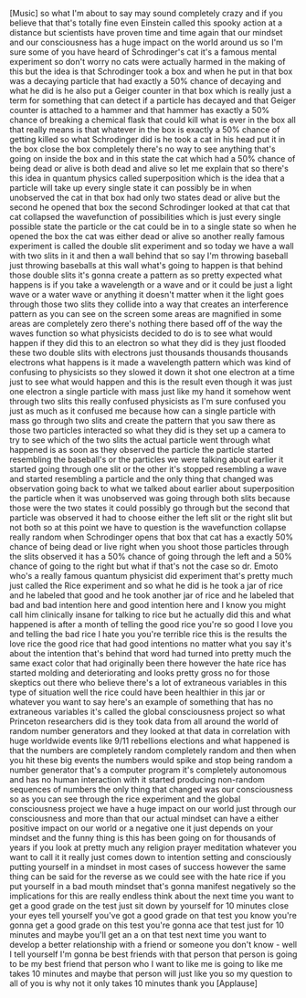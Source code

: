 
[Music]
so what I&#39;m about to say may sound
completely crazy and if you believe that
that&#39;s totally fine even Einstein called
this spooky action at a distance but
scientists have proven time and time
again that our mindset and our
consciousness has a huge impact on the
world around us so I&#39;m sure some of you
have heard of Schrodinger&#39;s cat it&#39;s a
famous mental experiment so don&#39;t worry
no cats were actually harmed in the
making of this but the idea is that
Schrodinger took a box and when he put
in that box was a decaying particle that
had exactly a 50% chance of decaying and
what he did is he also put a Geiger
counter in that box which is really just
a term for something that can detect if
a particle has decayed and that Geiger
counter is attached to a hammer and that
hammer has exactly a 50% chance of
breaking a chemical flask that could
kill what is ever in the box all that
really means is that whatever in the box
is exactly a 50% chance of getting
killed so what Schrodinger did is he
took a cat in his head put it in the box
close the box completely there&#39;s no way
to see anything that&#39;s going on inside
the box and in this state the cat which
had a 50% chance of being dead or alive
is both dead and alive so let me explain
that so there&#39;s this idea in quantum
physics called superposition which is
the idea that a particle will take up
every single state it can possibly be in
when unobserved the cat in that box had
only two states dead or alive but the
second he opened that box the second
Schrodinger looked at that cat that cat
collapsed the wavefunction of
possibilities which is just every single
possible state the particle or the cat
could be in to a single state so when he
opened the box the cat was either dead
or alive so another really famous
experiment is called the double slit
experiment and so today we have a wall
with two slits in it and then a wall
behind that so say I&#39;m throwing baseball
just throwing baseballs at this wall
what&#39;s going to happen
is that behind those double slits it&#39;s
gonna create a pattern as so pretty
expected what happens is if you take a
wavelength or a wave and or it could be
just a light wave or a water wave or
anything it doesn&#39;t matter when it the
light goes through those two slits they
collide into a way that creates an
interference pattern as you can see on
the screen some areas are magnified in
some areas are completely zero there&#39;s
nothing there based off of the way the
waves function so what physicists
decided to do is to see what would
happen if they did this to an electron
so what they did is they just flooded
these two double slits with electrons
just thousands thousands thousands
electrons what happens is it made a
wavelength pattern which was kind of
confusing to physicists so they slowed
it down it shot one electron at a time
just to see what would happen and this
is the result even though it was just
one electron a single particle with mass
just like my hand
it somehow went through two slits this
really confused physicists as I&#39;m sure
confused you just as much as it confused
me because how can a single particle
with mass go through two slits and
create the pattern that you saw there as
those two particles interacted so what
they did is they set up a camera to try
to see which of the two slits the actual
particle went through what happened is
as soon as they observed the particle
the particle started resembling the
baseball&#39;s or the particles we were
talking about earlier it started going
through one slit or the other it&#39;s
stopped resembling a wave and started
resembling a particle and the only thing
that changed was observation going back
to what we talked about earlier about
superposition the particle when it was
unobserved was going through both slits
because those were the two states it
could possibly go through but the second
that particle was observed it had to
choose either the left slit or the right
slit but not both so at this point we
have to question is the wavefunction
collapse really random
when Schrodinger opens that box that cat
has a
exactly 50% chance of being dead or live
right when you shoot those particles
through the slits observed it has a 50%
chance of going through the left and a
50% chance of going to the right but
what if that&#39;s not the case so dr. Emoto
who&#39;s a really famous quantum physicist
did experiment that&#39;s pretty much just
called the Rice experiment and so what
he did is he took a jar of rice and he
labeled that good and he took another
jar of rice and he labeled that bad and
bad intention here and good intention
here and I know you might call him
clinically insane for talking to rice
but he actually did this and what
happened is after a month of telling the
good rice you&#39;re so good I love you and
telling the bad rice I hate you you&#39;re
terrible rice this is the results the
love rice the good rice that had good
intentions no matter what you say it&#39;s
about the intention that&#39;s behind that
word had turned into pretty much the
same exact color that had originally
been there however the hate rice has
started molding and deteriorating and
looks pretty gross no for those skeptics
out there who believe there&#39;s a lot of
extraneous variables in this type of
situation well the rice could have been
healthier in this jar or whatever you
want to say here&#39;s an example of
something that has no extraneous
variables it&#39;s called the global
consciousness project
so what Princeton researchers did is
they took data from all around the world
of random number generators and they
looked at that data in correlation with
huge worldwide events like 9/11
rebellions elections and what happened
is that the numbers are completely
random completely random and then when
you hit these big events the numbers
would spike and stop being random a
number generator that&#39;s a computer
program it&#39;s completely autonomous and
has no human interaction with it started
producing non-random sequences of
numbers the only thing that changed was
our consciousness so as you can see
through the rice experiment and the
global consciousness project we have a
huge impact on our world just through
our consciousness and more than that our
actual mindset can have a either
positive impact on our world or a
negative one it just depends on
your mindset and the funny thing is this
has been going on for thousands of years
if you look at pretty much any religion
prayer meditation whatever you want to
call it it really just comes down to
intention setting and consciously
putting yourself in a mindset in most
cases of success however the same thing
can be said for the reverse as we could
see with the hate rice if you put
yourself in a bad mouth mindset that&#39;s
gonna manifest negatively so the
implications for this are really endless
think about the next time you want to
get a good grade on the test just sit
down by yourself for 10 minutes close
your eyes
tell yourself you&#39;ve got a good grade on
that test you know you&#39;re gonna get a
good grade on this test you&#39;re gonna ace
that test just for 10 minutes and maybe
you&#39;ll get an a on that test
next time you want to develop a better
relationship with a friend or someone
you don&#39;t know - well I tell yourself
I&#39;m gonna be best friends with that
person that person is going to be my
best friend that person who I want to
like me is going to like me takes 10
minutes and maybe that person will just
like you so my question to all of you is
why not it only takes 10 minutes thank
you
[Applause]
